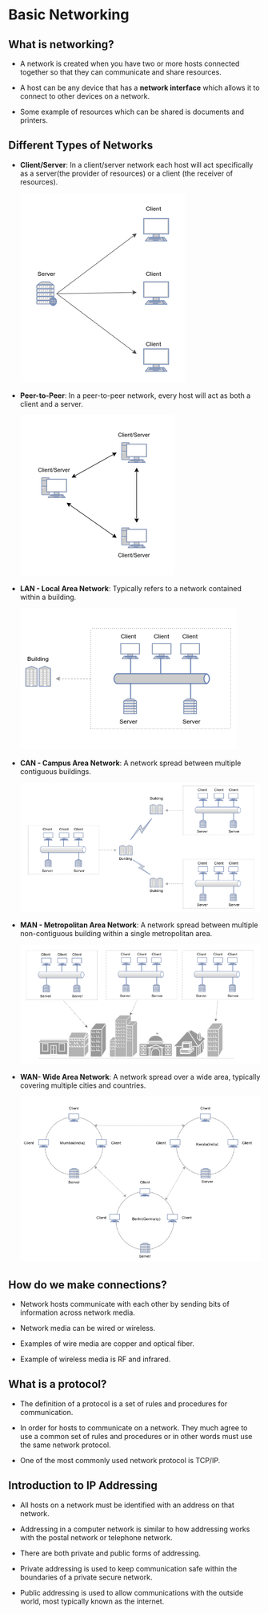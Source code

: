 # Basic Networking

## What is networking?

- A network is created when you have two or more hosts connected together so that they can communicate and share resources.

- A host can be any device that has a **network interface** which allows it to connect to other devices on a network.

- Some example of resources which can be shared is documents and printers.

## Different Types of Networks

- **Client/Server**: In a client/server network each host will act specifically as a server(the provider of resources) or a client (the receiver of resources).

    ![client-server.png](https://github.com/gkjoyes/networking-fundamentals/blob/main/01/images/client-server-network.png)

- **Peer-to-Peer**: In a peer-to-peer network, every host will act as both a client and a server.

    ![peer-to-peer.png](https://github.com/gkjoyes/networking-fundamentals/blob/main/01/images/peer-to-peer-network.png)

- **LAN - Local Area Network**: Typically refers to a network contained within a building.

    ![local-area-network.png](https://github.com/gkjoyes/networking-fundamentals/blob/main/01/images/local-area-network.png)

- **CAN - Campus Area Network**: A network spread between multiple contiguous buildings.

    ![campus-area-network.png](https://github.com/gkjoyes/networking-fundamentals/blob/main/01/images/campus-area-network.png)

- **MAN - Metropolitan Area Network**: A network spread between multiple non-contiguous building within a single metropolitan area.

    ![metropolitan-area-network.png](https://github.com/gkjoyes/networking-fundamentals/blob/main/01/images/metropolitan-area-network.png)

- **WAN- Wide Area Network**: A network spread over a wide area, typically covering multiple cities and countries.

    ![wide-area-network.png](https://github.com/gkjoyes/networking-fundamentals/blob/main/01/images/wide-area-network.png)

## How do we make connections?

- Network hosts communicate with each other by sending bits of information across network media.

- Network media can be wired or wireless.

- Examples of wire media are copper and optical fiber.

- Example of wireless media is RF and infrared.

## What is a protocol?

- The definition of a protocol is a set of rules and procedures for communication.

- In order for hosts to communicate on a network. They much agree to use a common set of rules and procedures or in other words must use the same network protocol.

- One of the most commonly used network protocol is TCP/IP.

## Introduction to IP Addressing

- All hosts on a network must be identified with an address on that network.

- Addressing in a computer network is similar to how addressing works with the postal network or telephone network.

- There are both private and public forms of addressing.

- Private addressing is used to keep communication safe within the boundaries of a private secure network.

- Public addressing is used to allow communications with the outside world, most typically known as the internet.

